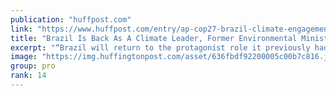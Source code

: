 ```yaml
---
publication: "huffpost.com"
link: "https://www.huffpost.com/entry/ap-cop27-brazil-climate-engagement_n_636fbdf8e4b0290136429a0c"
title: "Brazil Is Back As A Climate Leader, Former Environmental Minister Says"
excerpt: "“Brazil will return to the protagonist role it previously had when it comes to climate, to biodiversity.'"
image: "https://img.huffingtonpost.com/asset/636fbdf92200005c00b7c816.jpeg?cache=PloIW9W5U3&ops=1200_630"
group: pro
rank: 14
---
```


